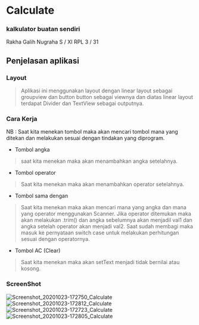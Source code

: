 # Calculate
### kalkulator buatan sendiri
Rakha Galih Nugraha S / XI RPL 3 / 31

## Penjelasan aplikasi
### Layout
> Aplikasi ini menggunakan layout dengan linear layout sebagai groupview dan button button sebagai viewnya dan diatas linear layout terdapat Divider dan TextView sebagai outputnya.
### Cara Kerja
NB : Saat kita menekan tombol maka akan mencari tombol mana yang ditekan dan melakukan sesuai dengan tindakan yang diprogram.
- Tombol angka
> saat kita menekan maka akan menambahkan angka setelahnya.
- Tombol operator
> Saat kita menekan maka akan menambahkan operator setelahnya.
- Tombol sama dengan
> Saat kita menekan maka akan mencari mana yang angka dan mana yang operator menggunakan Scanner. Jika operator ditemukan maka akan melakukan .trim() dan angka sebelumnya akan menjadil val1 dan angka setelah operator akan menjadi val2. Saat sudah membagi maka masuk ke pernyataan switch case untuk melakukan perhitungan sesuai dengan operatornya.
- Tombol AC (Clear)
> Saat kita menekan maka akan setText menjadi tidak bernilai atau kosong.

### ScreenShot
![Screenshot_20201023-172750_Calculate](https://user-images.githubusercontent.com/54633534/96994192-8e145500-1556-11eb-9ef5-851c11520db9.jpg)
![Screenshot_20201023-172812_Calculate](https://user-images.githubusercontent.com/54633534/96994198-9076af00-1556-11eb-8933-c2b8a8300124.jpg)
![Screenshot_20201023-172723_Calculate](https://user-images.githubusercontent.com/54633534/96994208-940a3600-1556-11eb-9184-76bc75d01e05.jpg)
![Screenshot_20201023-172805_Calculate](https://user-images.githubusercontent.com/54633534/96994214-95d3f980-1556-11eb-8393-b932721c82e3.jpg)
